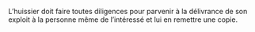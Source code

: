 L’huissier doit faire toutes diligences pour parvenir à la délivrance de son exploit à la personne même de l’intéressé et lui en remettre une copie.